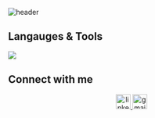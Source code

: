 ![header](https://capsule-render.vercel.app/api?type=venom&color=DBE2EF&height=300&section=header&text=Hyewon%20Kim&fontSize=60&fontColor=222831&desc=Hi%20%I'm%20&descAlignY=30&descSize=35&descAlign=35)

## Langauges & Tools
<div align="left">
  <a href="https://skillicons.dev" align="center">
    <img src="https://skillicons.dev/icons?i=spring,django,nestjs,nextjs,css,html,js,python,java,react" />
  </a>



## Connect with me
<div align="center">
  <a href="www.linkedin.com/in/hyewonkim0608" target="_blank" rel="noopener noreferrer">
  <img src="https://img.shields.io/static/v1?message=LinkedIn&logo=linkedin&label=&color=0077B5&logoColor=white&labelColor=&style=for-the-badge" height="30" alt="linkedin logo"  />
  </a>
  <a href="mailto:onlyone0608@hufs.ac.kr">
    <img src="https://img.shields.io/static/v1?message=Gmail&logo=gmail&label=&color=D14836&logoColor=white&labelColor=&style=for-the-badge" height="30" alt="gmail logo"  />
   </a>
</div>



<!--
**onlyone020608/onlyone020608** is a ✨ _special_ ✨ repository because its `README.md` (this file) appears on your GitHub profile.

Here are some ideas to get you started:

- 🔭 I’m currently working on ...
- 🌱 I’m currently learning ...
- 👯 I’m looking to collaborate on ...
- 🤔 I’m looking for help with ...
- 💬 Ask me about ...
- 📫 How to reach me: ...
- 😄 Pronouns: ...
- ⚡ Fun fact: ...
-->

